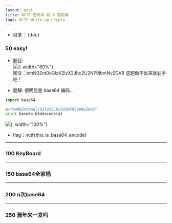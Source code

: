 ```yaml
---
layout: post
title: NCTF 密码学 前 5 题题解
tags: NCTF Write-up Crypto
---
```


* 目录：
{:toc}

### 50 easy! 
* 题目:  
![](http://r.photo.store.qq.com/psb?/V11aPCg53lyBwf/hD58R0mDJiyF4yACAFYXFymoREshDla9fAoSNAglfe8!/r/dHABAAAAAAAA){: width="80%"}  
密文：bmN0Znt0aGlzX2lzX2Jhc2U2NF9lbmNvZGV9
这题做不出来就剁手吧！

* 题解:
很明显是 base64 编码...

```python
import base64

a="bmN0Znt0aGlzX2lzX2Jhc2U2NF9lbmNvZGV9"
print base64.b64decode(a)

```

![](http://r.photo.store.qq.com/psb?/V11aPCg53lyBwf/SdrWS.AZsyc2UpGXUd1PkwKTBp7Y3I8rOTeQNPMWyD8!/r/dOEAAAAAAAAA){: width="100%"}

* flag：nctf{this_is_base64_encode}
<hr>

### 100 KeyBoard

<hr>

### 150 base64全家桶

<hr>

### 200 n次base64

<hr>

### 250 骚年来一发吗